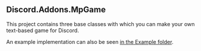 ﻿## Discord.Addons.MpGame
This project contains three base classes with which you can make your own text-based game for Discord.

An example implementation can also be seen [in the Example folder](https://github.com/Joe4evr/Discord.Addons/tree/master/src/Examples/MpGame/).